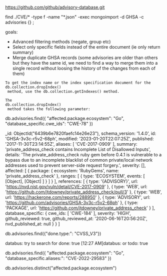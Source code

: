 https://github.com/github/advisory-database.git

find ./CVE/* -type f -name "*.json" -exec mongoimport -d GHSA -c advisories {} \;



goals: 

* Advanced filtering methods (negate, group etc)
* Select only specific fields instead of the entire document (ie only return summary)
* Merge duplicate GHSA records (some advisories are older than others but they have the same id, we need to find a way to merge them into a single record without loosing the history of the changes from each of them)

```
To get the index name or the index specification document for the 
db.collection.dropIndex()
 method, use the db.collection.getIndexes() method.

The 
db.collection.dropIndex()
 method takes the following parameter:

```



db.advisories.find({
  "affected.package.ecosystem": "Go",
  "database_specific.cwe_ids": "CWE-78"
})


  _id: ObjectId("6439b6e7820faefc14e26e23"),
    schema_version: '1.4.0',
    id: 'GHSA-3v3c-r5v2-68ph',
    modified: '2023-01-20T22:07:25Z',
    published: '2017-11-30T23:14:55Z',
    aliases: [ 'CVE-2017-0909' ],
    summary: 'private_address_check contains Incomplete List of Disallowed Inputs',
    details: 'The private_address_check ruby gem before 0.4.1 is vulnerable to a bypass due to an incomplete blacklist of common private/local network addresses used to prevent server-side request forgery.',
    severity: [],
    affected: [
      {
        package: { ecosystem: 'RubyGems', name: 'private_address_check' },
        ranges: [ { type: 'ECOSYSTEM', events: [ [Object], [Object] ] } ]
      }
    ],
    references: [
      {
        type: '{ADVISORY}',
        url: 'https://nvd.nist.gov/vuln/detail/CVE-2017-0909'
      },
      {
        type: 'WEB',
        url: 'https://github.com/jtdowney/private_address_check/pull/3'
      },
      { type: 'WEB', url: 'https://hackerone.com/reports/288950' },
      {
        type: 'ADVISORY',
        url: 'https://github.com/advisories/GHSA-3v3c-r5v2-68ph'
      },
      {
        type: 'PACKAGE',
        url: 'https://github.com/jtdowney/private_address_check'
      }
    ],
    database_specific: {
      cwe_ids: [ 'CWE-184' ],
      severity: 'HIGH',
      github_reviewed: true,
      github_reviewed_at: '2020-06-16T20:56:20Z',
      nvd_published_at: null
    }
  }
]






db.advisories.find({"done.type:": "CVSS_V3"})




databus: try to search for done: true
[12:27 AM]databus: or todo: true


db.advisories.find({
  "affected.package.ecosystem": "Go",
  "database_specific.aliases:": "CVE-2022-29583"
})




db.advisories.distinct("affected.package.ecosystem")
